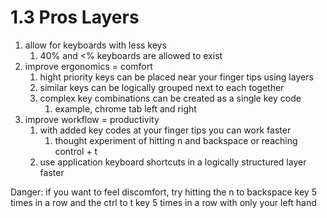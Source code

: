# 1.3 Pros Layers

1. allow for keyboards with less keys
   1. 40%  and <% keyboards are allowed to exist&#x20;
2. improve ergonomics = comfort
   1. hight priority keys can be placed near your finger tips using layers
   2. similar keys can be logically grouped next to each together
   3. complex key combinations can be created as a single key code
      1. example, chrome tab left and right
3. improve workflow = productivity
   1. with added key codes at your finger tips you can work faster
      1. thought experiment of hitting n and backspace or reaching control + t
   2. use application keyboard shortcuts in a logically structured layer faster

Danger: if you want to feel discomfort, try hitting the n to backspace key 5 times in a row and the ctrl to t key 5 times in a row with only your left hand
